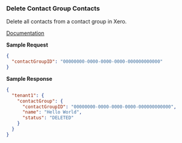 ### Delete Contact Group Contacts

Delete all contacts from a contact group in Xero.

[Documentation](https://xeroapi.github.io/xero-node/accounting/index.html#api-Accounting-deleteContactGroupContacts)

**Sample Request**
```json
{
  "contactGroupID": "00000000-0000-0000-0000-000000000000"
}
```

**Sample Response**
```json
{
  "tenant1": {
    "contactGroup": {
      "contactGroupID": "00000000-0000-0000-0000-000000000000",
      "name": "Hello World",
      "status": "DELETED"
    }
  }
}
```
